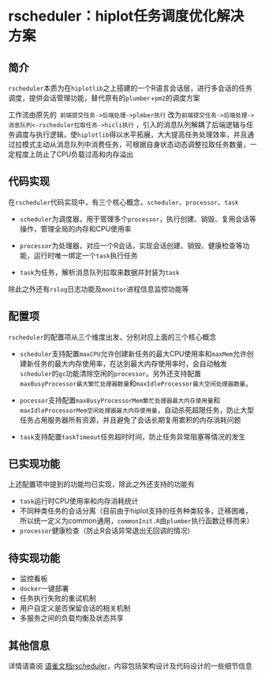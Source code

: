 # rscheduler：hiplot任务调度优化解决方案

## 简介

`rscheduler`本质为在`hiplotlib`之上搭建的一个R语言会话层，进行多会话的任务调度，提供会话管理功能，替代原有的`plumber`+`pm2`的调度方案

工作流由原先的` 前端提交任务->后端处理->plmber执行` 改为`前端提交任务->后端处理->消息队列<-rscheduler拉取任务->hicli执行` ，引入的消息队列解耦了后端逻辑与任务调度与执行逻辑，使`hiplotlib`得以水平拓展，大大提高任务处理效率，并且通过拉模式主动从消息队列中消费任务，可根据自身状态动态调整拉取任务数量，一定程度上防止了CPU负载过高和内存溢出

## 代码实现

在`rscheduler`代码实现中，有三个核心概念，`scheduler`、`processor`、`task`

* `scheduler`为调度器，用于管理多个`processor`，执行创建、销毁、复用会话等操作，管理全局的内存和CPU使用率

* `processor`为处理器，对应一个R会话，实现会话创建、销毁、健康检查等功能，运行时唯一绑定一个`task`执行任务

* `task`为任务，解析消息队列拉取来数据并封装为`task`

除此之外还有`rslog`日志功能及`monitor`进程信息监控功能等

## 配置项

`rscheduler`的配置项从三个维度出发，分别对应上面的三个核心概念

* `scheduler`支持配置`maxCPU`允许创建新任务的最大CPU使用率和`maxMem`允许创建新任务的最大内存使用率，在达到最大内存使用率时，会自动触发`scheduler`的`gc`功能清除空闲的`processor`。另外还支持配置`maxBusyProcessor最大繁忙处理器数量`和`maxIdleProcessor最大空闲处理器数量`。

* `pocessor`支持配置`maxBusyProcessorMem繁忙处理器最大内存使用量`和`maxIdleProcessorMem空闲处理器最大内存使用量`，自动杀死超限任务，防止大型任务占用服务器所有资源，并且避免了会话长期复用累积的内存消耗问题

* `task`支持配置`taskTimeout`任务超时时间，防止任务异常阻塞等情况的发生

## 已实现功能

上述配置项中提到的功能均已实现，除此之外还支持的功能有

* `task`运行时CPU使用率和内存消耗统计
* 不同种类任务的会话分离（目前由于hiplot支持的任务种类较多，迁移困难，所以统一定义为common通用，`commonInit.R`由`plumber`执行函数迁移而来）
* `processor`健康检查（防止R会话异常退出无回调的情况）

## 待实现功能

* 监控看板
* `docker`一键部署
* 任务执行失败的重试机制
* 用户自定义是否保留会话的相关机制
* 多服务之间的负载均衡及状态共享

## 其他信息

详情请查阅 [语雀文档rscheduler](https://www.yuque.com/liang09255/kqaphq/ius7rerk4bw6c4md?singleDoc)，内容包括架构设计及代码设计的一些细节信息

